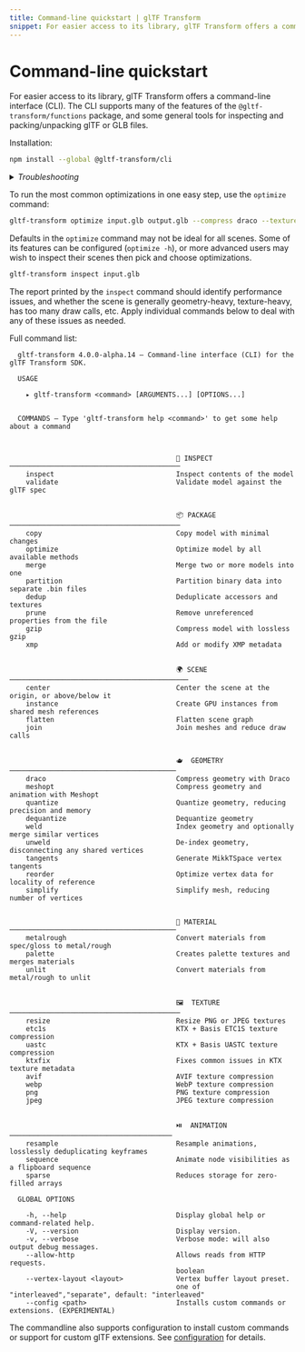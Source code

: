 ```yaml
---
title: Command-line quickstart | glTF Transform
snippet: For easier access to its library, glTF Transform offers a command-line interface (CLI). The CLI supports many of the features of the…
---
```


<script context="module" lang="ts">
import CommercialUse from '$lib/components/commercial-use.svelte';
</script>

# Command-line quickstart

For easier access to its library, glTF Transform offers a command-line interface (CLI). The
CLI supports many of the features of the `@gltf-transform/functions` package, and some general
tools for inspecting and packing/unpacking glTF or GLB files.

Installation:

```bash
npm install --global @gltf-transform/cli
```

<details>
  <summary><i>Troubleshooting</i></summary>

  glTF Transform uses [Sharp](https://sharp.pixelplumbing.com/) to optimize images. If you encounter errors during
  installation related to Sharp, consult the [Sharp installation](https://sharp.pixelplumbing.com/install) page. When
  installing the glTF Transform CLI in China, a mirror site provided by Alibaba
  may be required:

  ```bash
npm config set sharp_binary_host "https://npmmirror.com/mirrors/sharp"
npm config set sharp_libvips_binary_host "https://npmmirror.com/mirrors/sharp-libvips"
npm install --global @gltf-transform/cli
  ```

</details>

To run the most common optimizations in one easy step, use the `optimize` command:

```bash
gltf-transform optimize input.glb output.glb --compress draco --texture-compress webp
```

Defaults in the `optimize` command may not be ideal for all scenes. Some of
its features can be configured (`optimize -h`), or more advanced users
may wish to inspect their scenes then pick and choose optimizations.

```bash
gltf-transform inspect input.glb
```

The report printed by the `inspect` command should identify performance issues,
and whether the scene is generally geometry-heavy, texture-heavy,
has too many draw calls, etc. Apply individual commands below to deal with any of
these issues as needed.

Full command list:

<!-- begin:cli_help -->
```plaintext
  gltf-transform 4.0.0-alpha.14 — Command-line interface (CLI) for the glTF Transform SDK.

  USAGE 
  
    ▸ gltf-transform <command> [ARGUMENTS...] [OPTIONS...]


  COMMANDS — Type 'gltf-transform help <command>' to get some help about a command

                                                                                                
                                                                                                
                                         🔎 INSPECT ──────────────────────────────────────────  
    inspect                              Inspect contents of the model                          
    validate                             Validate model against the glTF spec                   
                                                                                                
                                                                                                
                                         📦 PACKAGE ──────────────────────────────────────────  
    copy                                 Copy model with minimal changes                        
    optimize                             Optimize model by all available methods                
    merge                                Merge two or more models into one                      
    partition                            Partition binary data into separate .bin files         
    dedup                                Deduplicate accessors and textures                     
    prune                                Remove unreferenced properties from the file           
    gzip                                 Compress model with lossless gzip                      
    xmp                                  Add or modify XMP metadata                             
                                                                                                
                                                                                                
                                         🌍 SCENE ────────────────────────────────────────────  
    center                               Center the scene at the origin, or above/below it      
    instance                             Create GPU instances from shared mesh references       
    flatten                              Flatten scene graph                                    
    join                                 Join meshes and reduce draw calls                      
                                                                                                
                                                                                                
                                         🫖  GEOMETRY ─────────────────────────────────────────  
    draco                                Compress geometry with Draco                           
    meshopt                              Compress geometry and animation with Meshopt           
    quantize                             Quantize geometry, reducing precision and memory       
    dequantize                           Dequantize geometry                                    
    weld                                 Index geometry and optionally merge similar vertices   
    unweld                               De-index geometry, disconnecting any shared vertices   
    tangents                             Generate MikkTSpace vertex tangents                    
    reorder                              Optimize vertex data for locality of reference         
    simplify                             Simplify mesh, reducing number of vertices             
                                                                                                
                                                                                                
                                         🎨 MATERIAL ─────────────────────────────────────────  
    metalrough                           Convert materials from spec/gloss to metal/rough       
    palette                              Creates palette textures and merges materials          
    unlit                                Convert materials from metal/rough to unlit            
                                                                                                
                                                                                                
                                         🖼  TEXTURE ──────────────────────────────────────────  
    resize                               Resize PNG or JPEG textures                            
    etc1s                                KTX + Basis ETC1S texture compression                  
    uastc                                KTX + Basis UASTC texture compression                  
    ktxfix                               Fixes common issues in KTX texture metadata            
    avif                                 AVIF texture compression                               
    webp                                 WebP texture compression                               
    png                                  PNG texture compression                                
    jpeg                                 JPEG texture compression                               
                                                                                                
                                                                                                
                                         ⏯️  ANIMATION ──────────────────────────────────────── 
    resample                             Resample animations, losslessly deduplicating keyframes
    sequence                             Animate node visibilities as a flipboard sequence      
    sparse                               Reduces storage for zero-filled arrays                 

  GLOBAL OPTIONS

    -h, --help                           Display global help or command-related help.           
    -V, --version                        Display version.                                       
    -v, --verbose                        Verbose mode: will also output debug messages.         
    --allow-http                         Allows reads from HTTP requests.                       
                                         boolean                                                
    --vertex-layout <layout>             Vertex buffer layout preset.                           
                                         one of "interleaved","separate", default: "interleaved"
    --config <path>                      Installs custom commands or extensions. (EXPERIMENTAL) 
```
<!-- end:cli_help -->

The commandline also supports configuration to install custom commands or support for custom glTF extensions. See [configuration](/cli-configuration) for details.

<CommercialUse />
